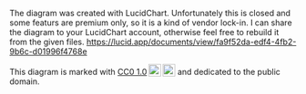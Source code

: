 The diagram was created with LucidChart. Unfortunately this is closed and some featurs are premium only, so it is a kind of vendor lock-in. I can share the diagram to your LucidChart account, otherwise feel free to rebuild it from the given files.
<https://lucid.app/documents/view/fa9f52da-edf4-4fb2-9b6c-d01996f4768e>

 <p xmlns:cc="http://creativecommons.org/ns#" >This diagram is marked with <a href="http://creativecommons.org/publicdomain/zero/1.0?ref=chooser-v1" target="_blank" rel="license noopener noreferrer" style="display:inline-block;">CC0 1.0<img style="height:22px!important;margin-left:3px;vertical-align:text-bottom;" src="https://mirrors.creativecommons.org/presskit/icons/cc.svg?ref=chooser-v1"><img style="height:22px!important;margin-left:3px;vertical-align:text-bottom;" src="https://mirrors.creativecommons.org/presskit/icons/zero.svg?ref=chooser-v1"></a> and dedicated to the public domain.</p>

